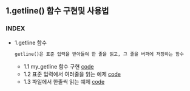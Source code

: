 ## 1.getline() 함수 구현및 사용법
### INDEX
* 1.getline 함수
  ```txt
  getline()은 표준 입력을 받아들여 한 줄을 읽고, 그 줄을 버퍼에 저장하는 함수
  ```
  * 1.1 my_getline 함수 구현 [code](https://github.com/csbyun-data/C-Pro/blob/main/chap03/getline/my_getline.c)
  * 1.2 표준 입력에서 여러줄을 읽는 예제 [code](https://github.com/csbyun-data/C-Pro/blob/main/chap03/getline/multiple_line.c)
  * 1.3 파일에서 한줄씩 읽는 예제 [code](https://github.com/csbyun-data/C-Pro/blob/main/chap03/getline/fgetline.c)

